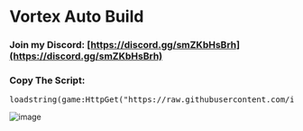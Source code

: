 # Vortex Auto Build

### Join my Discord:  [https://discord.gg/smZKbHsBrh](https://discord.gg/smZKbHsBrh)

### Copy The Script: 
<pre>loadstring(game:HttpGet("https://raw.githubusercontent.com/infyiff/backup/main/dex.lua"))()</pre>

![image](https://github.com/user-attachments/assets/9af0703c-8c3f-4dc4-9ca6-6b3f5ee9bd8c)


